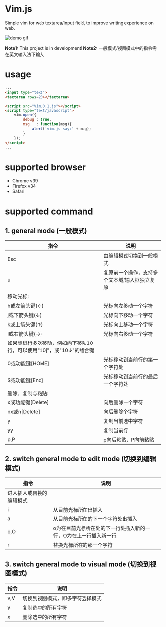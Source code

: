 # Vim.js
Simple vim for web textarea/input field, to improve writing experience on web.

![demo gif](http://7o503b.com1.z0.glb.clouddn.com/demo.gif)

**Note1:** This project is in development!
**Note2:** 一般模式/视图模式中的指令需在英文输入法下输入

# usage

```html
...
<input type="text">
<textarea rows=20></textarea>

<script src="Vim.0.1.js"></script>
<script type="text/javascript">
    vim.open({
        debug : true,
        msg   : function(msg){
            alert('vim.js say:' + msg);
        }
    });
</script>
...

```
# supported browser

* Chrome  v39
* Firefox  v34
* Safari

# supported command

## 1. general mode (一般模式)
|  指令  |        说明             |
| ----- | ----------------------- |
| Esc   | 由编辑模式切换到一般模式    |
| u     | 复原前一个操作，支持多个文本域/输入框独立复原|
|          移动光标:               |
| h或左箭头键(←) | 光标向左移动一个字符   |
| j或下箭头键(↓) | 光标向下移动一个字符   |
| k或上箭头键(↑) | 光标向上移动一个字符   |
| l或右箭头键(→) | 光标向右移动一个字符   |
| 如果想进行多次移动，例如向下移动10行，可以使用"10j"，或"10↓"的组合键|
| 0或功能键[HOME]| 光标移动到当前行的第一个字符处 |
| $或功能键[End] | 光标移动到当前行的最后一个字符处 |
|          删除、复制与粘贴:        |
| x或功能键[Delete] | 向后删除一个字符 |
| nx或n[Delete] | 向后删除个字符 |
| y            | 复制当前选中字符 |
| yy           | 复制当前行      |
| p,P          | p向后粘贴，P向前粘贴|

## 2. switch general mode to edit mode (切换到编辑模式)
|  指令  |        说明             |
| ----- | ----------------------- |
| 进入插入或替换的编辑模式            |
| i     | 从目前光标所在出插入       |
| a     | 从目前光标所在的下一个字符处出插入|
| o,O   | o为在目前光标所在处的下一行处插入新的一行，O为在上一行插入新一行|
| r     | 替换光标所在的那一个字符    |

## 3. switch general mode to visual mode (切换到视图模式)
|  指令  |        说明             |
| ----- | ----------------------- |
| v,V   | 切换到视图模式，即多字符选择模式|
| y     | 复制选中的所有字符         |
| x     | 删除选中的所有字符         |
